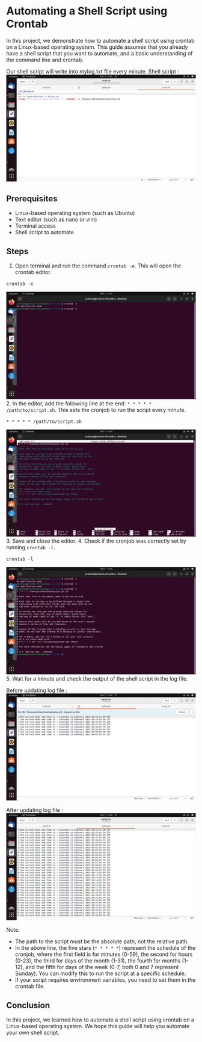 # Automating a Shell Script using Crontab

In this project, we demonstrate how to automate a shell script using crontab on a Linux-based operating system. This guide assumes that you already have a shell script that you want to automate, and a basic understanding of the command line and crontab.

Our shell script will write into mylog.txt file every minute.
Shell script : 
![Screenshot description](https://github.com/nikam24/Unix-System-Programming-Practial-Work/blob/main/Screenshot%20from%202023-02-11%2016-30-08.png)

## Prerequisites
- Linux-based operating system (such as Ubuntu)
- Text editor (such as nano or vim)
- Terminal access
- Shell script to automate

## Steps
1. Open terminal and run the command `crontab -e`. This will open the crontab editor.
```
crontab -e
```
![Screenshot description](https://github.com/nikam24/Unix-System-Programming-Practial-Work/blob/main/Screenshot%20from%202023-02-11%2016-34-43.png)
2. In the editor, add the following line at the end: `* * * * * /path/to/script.sh`. This sets the cronjob to run the script every minute.
```
* * * * * /path/to/script.sh
```
![Screenshot description](https://github.com/nikam24/Unix-System-Programming-Practial-Work/blob/main/Screenshot%20from%202023-02-11%2016-34-51.png)
3. Save and close the editor. 
4. Check if the cronjob was correctly set by running `crontab -l`.
```
crontab -l
```
![Screenshot description](https://github.com/nikam24/Unix-System-Programming-Practial-Work/blob/main/Screenshot%20from%202023-02-11%2016-35-06.png)
5. Wait for a minute and check the output of the shell script in the log file.

Before updating log file : 
![Screenshot description](https://github.com/nikam24/Unix-System-Programming-Practial-Work/blob/main/Screenshot%20from%202023-02-11%2016-30-35.png)

After updating log file :
![Screenshot description](https://github.com/nikam24/Unix-System-Programming-Practial-Work/blob/main/Screenshot%20from%202023-02-11%2016-30-44.png)

Note: 
- The path to the script must be the absolute path, not the relative path.
- In the above line, the five stars (`* * * * *`) represent the schedule of the cronjob, where the first field is for minutes (0-59), the second for hours (0-23), the third for days of the month (1-31), the fourth for months (1-12), and the fifth for days of the week (0-7, both 0 and 7 represent Sunday). You can modify this to run the script at a specific schedule.
- If your script requires environment variables, you need to set them in the crontab file.

## Conclusion
In this project, we learned how to automate a shell script using crontab on a Linux-based operating system. We hope this guide will help you automate your own shell script.
